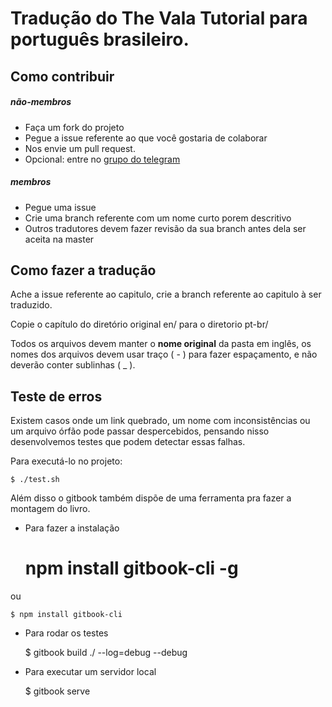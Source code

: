 <!-- Esse arquivo é o readme do github, não do livro -->
# Tradução do The Vala Tutorial para português brasileiro.

## Como contribuir

##### **não-membros**

- Faça um fork do projeto
- Pegue a issue referente ao que você gostaria de colaborar
- Nos envie um pull request.
- Opcional: entre no [grupo do telegram](https://t.me/Vala_BR)

##### **membros**

- Pegue uma issue
- Crie uma branch referente com um nome curto porem descritivo
- Outros tradutores devem fazer revisão da sua branch antes dela ser aceita na master

## Como fazer a tradução

Ache a issue referente ao capitulo, crie a branch referente ao capitulo à ser traduzido.

Copie o capítulo do diretório original en/ para o diretorio pt-br/

Todos os arquivos devem manter o **nome original** da pasta em inglês, os nomes dos arquivos devem usar traço ( - ) para fazer espaçamento, e não deverão conter sublinhas ( _ ).

## Teste de erros

Existem casos onde um link quebrado, um nome com inconsistências ou um arquivo órfão pode passar despercebidos, pensando nisso desenvolvemos testes que podem detectar essas falhas.

Para executá-lo no projeto:

    $ ./test.sh

Além disso o gitbook também dispõe de uma ferramenta pra fazer a montagem do livro.

- Para fazer a instalação


    # npm install gitbook-cli -g

ou

    $ npm install gitbook-cli

-  Para rodar os testes


    $ gitbook build ./ --log=debug --debug

- Para executar um servidor local


    $ gitbook serve
